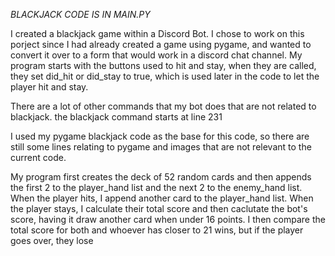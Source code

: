 _*BLACKJACK CODE IS IN MAIN.PY*_

I created a blackjack game within a Discord Bot. I chose to work on this porject since I had already created a game using pygame, and wanted to convert it over to a form that would work in a discord chat channel. My program starts with the buttons used to hit and stay, 
when they are called, they set did_hit or did_stay to true, which is used later in the code to let the player hit and stay.

There are a lot of other commands that my bot does that are not related to blackjack. the blackjack command starts at line 231

I used my pygame blackjack code as the base for this code, so there are still some lines relating to pygame and images that are not relevant to the current code. 

My program first creates the deck of 52 random cards and then appends the first 2 to the player_hand list and the next 2 to the enemy_hand list. When the player hits, I append another card to the player_hand list.
When the player stays, I calculate their total score and then caclutate the bot's score, having it draw another card when under 16 points.
I then compare the total score for both and whoever has closer to 21 wins, but if the player goes over, they lose

